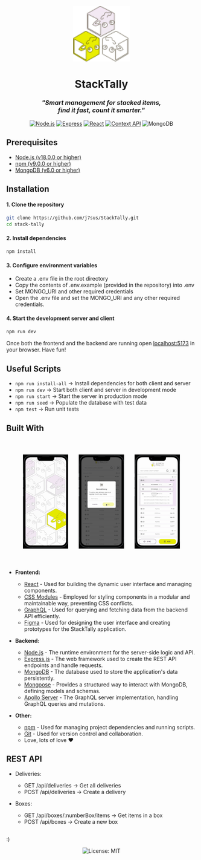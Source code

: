 <div align="center">
  <img src="./client/src/assets/Icons/StackTally logo.svg" width="150" alt="StackTally logo">
  <h1> StackTally </h1>

  <h3><i>"Smart management for stacked items,<br/> find it fast, count it smarter."</i></h3>


[![Node.js](https://img.shields.io/badge/node.js-6DA55F?style=for-the-badge&logo=node.js&logoColor=white)](https://nodejs.org/)
[![Express](https://img.shields.io/badge/express.js-%23404d59.svg?style=for-the-badge&logo=express&logoColor=%2361DAFB)](https://expressjs.com/)
[![React](https://img.shields.io/badge/react-%2320232a.svg?style=for-the-badge&logo=react&logoColor=%2361DAFB)](https://reactjs.org/)
[![Context API](https://img.shields.io/badge/contextapi-%2320232a.svg?style=for-the-badge&logo=react&logoColor=%2361DAFB)](https://reactjs.org/docs/context.html)
![MongoDB](https://img.shields.io/badge/MongoDB-%234ea94b.svg?style=for-the-badge&logo=mongodb&logoColor=white)

</div>


## Prerequisites

- [Node.js (v18.0.0 or higher)](https://nodejs.org/en/download/)
- [npm (v9.0.0 or higher)](https://nodejs.org/en/download/)
- [MongoDB (v6.0 or higher)](https://www.mongodb.com/try/download/community)

## Installation

#### 1. **Clone the repository**

   ```bash
   git clone https://github.com/j7sus/StackTally.git
   cd stack-tally
   ```
#### 2. **Install dependencies**

   ```bash
   npm install
   ```

#### 3. **Configure environment variables**

  * Create a .env file in the root directory
  * Copy the contents of .env.example (provided in the repository) into .env
  * Set MONGO_URI and other required credentials
  * Open the .env file and set the MONGO_URI and any other required credentials.

#### 4. **Start the development server and client**

   ```bash
   npm run dev
   ```
  Once both the frontend and the backend are running open [localhost:5173](http://localhost:5173) in your browser. Have fun!

## Useful Scripts
* `npm run install-all` → Install dependencies for both client and server
* `npm run dev` → Start both client and server in development mode
* `npm run start` → Start the server in production mode
* `npm run seed` → Populate the database with test data
* `npm test` → Run unit tests

## Built With
<div align="center">
<div style="display: flex; gap: 20px; justify-content: space-around; padding: 40px">
  <img src="./client/src/assets/StackTally%20demo-gif/StackTallydemo-gif-1-.gif" width="120">
  <img src="./client/src/assets/StackTally%20demo-gif/StackTallydemo-gif-2-.gif" width="120">
  <img src="./client/src/assets/StackTally%20demo-gif/StackTallydemo-gif-3-.gif" width="120">
</div>
</div>

*   **Frontend:**
    *   [React](https://reactjs.org/) - Used for building the dynamic user interface and managing components.
    *   [CSS Modules](https://github.com/css-modules/css-modules) - Employed for styling components in a modular and maintainable way, preventing CSS conflicts.
    *   [GraphQL](https://graphql.org/) - Used for querying and fetching data from the backend API efficiently.
    *   [Figma](https://www.figma.com/) - Used for designing the user interface and creating prototypes for the StackTally application.

*   **Backend:**
    *   [Node.js](https://nodejs.org/) - The runtime environment for the server-side logic and API.
    *   [Express.js](https://expressjs.com/) - The web framework used to create the REST API endpoints and handle requests.
    *   [MongoDB](https://www.mongodb.com/) - The database used to store the application's data persistently.
    *   [Mongoose](https://mongoosejs.com/) - Provides a structured way to interact with MongoDB, defining models and schemas.
    *   [Apollo Server](https://www.apollographql.com/docs/apollo-server/) - The GraphQL server implementation, handling GraphQL queries and mutations.


*   **Other:**
    *   [npm](https://www.npmjs.com/) - Used for managing project dependencies and running scripts.
    *   [Git](https://git-scm.com/) - Used for version control and collaboration.
    *   Love, lots of love ♥️

## REST API
   * Deliveries:

     * GET /api/deliveries → Get all deliveries
     * POST /api/deliveries → Create a delivery
   * Boxes:

     * GET /api/boxes/:numberBox/items → Get items in a box
     * POST /api/boxes → Create a new box
##
:) <div align="center">
  ![License: MIT](https://img.shields.io/badge/License-MIT-blueviolet.svg)
</div>

 
